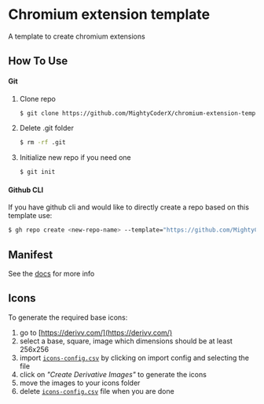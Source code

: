 # Chromium extension template

A template to create chromium extensions

## How To Use
#### Git
1. Clone repo
    ```bash
    $ git clone https://github.com/MightyCoderX/chromium-extension-template.git
    ```
1. Delete .git folder
    ```bash
    $ rm -rf .git
    ```
1. Initialize new repo if you need one
    ```bash
    $ git init
    ```
#### Github CLI
If you have github cli and would like to directly create a repo based on this template use:

```bash
$ gh repo create <new-repo-name> --template="https://github.com/MightyCoderX/chromium-extension-template"
```

## Manifest
See the [docs](https://developer.chrome.com/docs/extensions/mv3/manifest/) for more info

## Icons 
To generate the required base icons:
1. go to [https://derivv.com/](https://derivv.com/)
1. select a base, square, image which dimensions should be at least 256x256
1. import [`icons-config.csv`](./icons-config.csv) by clicking on import config and selecting the file
1. click on _"Create Derivative Images"_ to generate the icons
1. move the images to your icons folder
1. delete [`icons-config.csv`](./icons-config.csv) file when you are done
